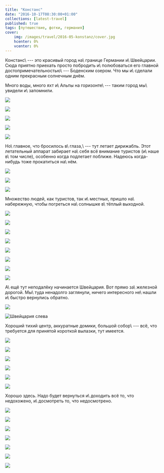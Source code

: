 ```yaml
---
title: "Констанс"
date: "2016-10-17T08:30:00+01:00"
collections: [latest-travel]
published: true
tags: [путешествие, фотки, германия]
cover:
    img: /images/travel/2016-05-konstanz/cover.jpg
    hcenter: 0%
    vcenter: 0%
---
```


Констанс\ --- это красивый город на\ границе Германии и\ Швейцарии. Сюда приятно 
приехать просто побродить и\ полюбоваться его главной 
достопримечательностью\ --- Боденским озером. Что мы и\ сделали одним прекрасным 
солнечным днём.

<!--more-->

Много воды, много яхт и\ Альпы на горизонте\ --- таким город мы\ увидели 
и\ запомнили.

![](/images/travel/2016-05-konstanz/impression-1.jpg)

![](/images/travel/2016-05-konstanz/impression-2.jpg)

![](/images/travel/2016-05-konstanz/impression-3.jpg)

![](/images/travel/2016-05-konstanz/impression-4.jpg)

![](/images/travel/2016-05-konstanz/impression-5.jpg)

Но\ главное, что бросилось в\ глаза,\ --- тут летает дирижабль. Этот летательный 
аппарат забирает на\ себя всё внимание туристов (и\ наше в\ том числе), особенно 
когда подлетает поближе. Надеюсь когда-нибудь тоже прокатиться на\ нём.

![](/images/travel/2016-05-konstanz/zeppelin-1.jpg)

![](/images/travel/2016-05-konstanz/zeppelin-2.jpg)

![](/images/travel/2016-05-konstanz/zeppelin-3.jpg)

Множество людей, как туристов, так и\ местных, пришло на\ набережную, чтобы 
погреться на\ солнышке в\ тёплый выходной.

![](/images/travel/2016-05-konstanz/people-1.jpg)

![](/images/travel/2016-05-konstanz/people-2.jpg)

![](/images/travel/2016-05-konstanz/people-3.jpg)

![](/images/travel/2016-05-konstanz/people-4.jpg)

![](/images/travel/2016-05-konstanz/people-5.jpg)

![](/images/travel/2016-05-konstanz/people-6.jpg)

![](/images/travel/2016-05-konstanz/people-7.jpg)

![](/images/travel/2016-05-konstanz/people-8.jpg)

А\ ещё тут неподалёку начинается Швейцария. Вот прямо за\ железной дорогой. 
Мы\ туда ненадолго заглянули, ничего интересного не\ нашли и\ быстро вернулись 
обратно.

![](/images/travel/2016-05-konstanz/schweiz-1.jpg)

![Швейцария слева](/images/travel/2016-05-konstanz/schweiz-2.jpg)

Хороший тихий центр, аккуратные домики, большой собор\ --- всё, что требуется 
для принятой короткой вылазки, тут имеется.

![](/images/travel/2016-05-konstanz/old-town-1.jpg)

![](/images/travel/2016-05-konstanz/old-town-2.jpg)

![](/images/travel/2016-05-konstanz/old-town-3.jpg)

![](/images/travel/2016-05-konstanz/old-town-4.jpg)

![](/images/travel/2016-05-konstanz/old-town-5.jpg)

![](/images/travel/2016-05-konstanz/old-town-6.jpg)

Хорошо здесь. Надо будет вернуться и\ доходить всё то, что недохожено, 
и\ досмотреть то, что недосмотрено.

![](/images/travel/2016-05-konstanz/end-1.jpg)

![](/images/travel/2016-05-konstanz/end-2.jpg)

![](/images/travel/2016-05-konstanz/end-3.jpg)

![](/images/travel/2016-05-konstanz/end-4.jpg)

![](/images/travel/2016-05-konstanz/end-5.jpg)

![](/images/travel/2016-05-konstanz/end-6.jpg)

![](/images/travel/2016-05-konstanz/end-7.jpg)
